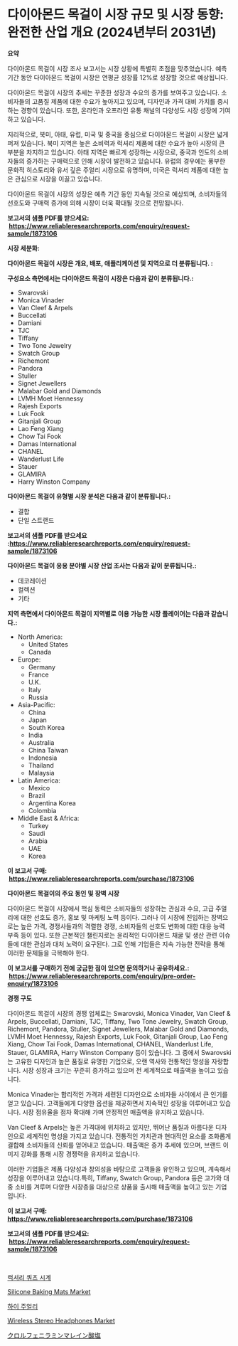 <p><h1>다이아몬드 목걸이 시장 규모 및 시장 동향: 완전한 산업 개요 (2024년부터 2031년)</h1></p><p><strong>요약</strong></p>
<p><p>다이아몬드 목걸이 시장 조사 보고서는 시장 상황에 특별히 초점을 맞추었습니다. 예측 기간 동안 다이아몬드 목걸이 시장은 연평균 성장률 12%로 성장할 것으로 예상됩니다. </p><p>다이아몬드 목걸이 시장의 추세는 꾸준한 성장과 수요의 증가를 보여주고 있습니다. 소비자들의 고품질 제품에 대한 수요가 높아지고 있으며, 디자인과 가격 대비 가치를 중시하는 경향이 있습니다. 또한, 온라인과 오프라인 유통 채널의 다양성도 시장 성장에 기여하고 있습니다. </p><p>지리적으로, 북미, 아태, 유럽, 미국 및 중국을 중심으로 다이아몬드 목걸이 시장은 넓게 퍼져 있습니다. 북미 지역은 높은 소비력과 럭셔리 제품에 대한 수요가 높아 시장의 큰 부분을 차지하고 있습니다. 아태 지역은 빠르게 성장하는 시장으로, 중국과 인도의 소비자들의 증가하는 구매력으로 인해 시장이 발전하고 있습니다. 유럽의 경우에는 풍부한 문화적 히스토리와 유서 깊은 주얼리 시장으로 유명하며, 미국은 럭셔리 제품에 대한 높은 관심으로 시장을 이끌고 있습니다.</p><p>다이아몬드 목걸이 시장의 성장은 예측 기간 동안 지속될 것으로 예상되며, 소비자들의 선호도와 구매력 증가에 의해 시장이 더욱 확대될 것으로 전망됩니다.</p></p>
<p><strong>보고서의 샘플 PDF를 받으세요: &nbsp;<a href="https://www.reliableresearchreports.com/enquiry/request-sample/1873106">https://www.reliableresearchreports.com/enquiry/request-sample/1873106</a></strong></p>
<p><strong>시장 세분화:</strong></p>
<p><strong> 다이아몬드 목걸이 시장은 개요, 배포, 애플리케이션 및 지역으로 더 분류됩니다. :</strong></p>
<p><strong>구성요소 측면에서는 다이아몬드 목걸이 시장은 다음과 같이 분류됩니다.:</strong></p>
<p><ul><li>Swarovski</li><li>Monica Vinader</li><li>Van Cleef & Arpels</li><li>Buccellati</li><li>Damiani</li><li>TJC</li><li>Tiffany</li><li>Two Tone Jewelry</li><li>Swatch Group</li><li>Richemont</li><li>Pandora</li><li>Stuller</li><li>Signet Jewellers</li><li>Malabar Gold and Diamonds</li><li>LVMH Moet Hennessy</li><li>Rajesh Exports</li><li>Luk Fook</li><li>Gitanjali Group</li><li>Lao Feng Xiang</li><li>Chow Tai Fook</li><li>Damas International</li><li>CHANEL</li><li>Wanderlust Life</li><li>Stauer</li><li>GLAMIRA</li><li>Harry Winston Company</li></ul></p>
<p><strong> 다이아몬드 목걸이 유형별 시장 분석은 다음과 같이 분류됩니다.:</strong></p>
<p><ul><li>결합</li><li>단일 스트랜드</li></ul></p>
<p><strong>보고서의 샘플 PDF를 받으세요 :<a href="https://www.reliableresearchreports.com/enquiry/request-sample/1873106">https://www.reliableresearchreports.com/enquiry/request-sample/1873106</a></strong></p>
<p><strong> 다이아몬드 목걸이 응용 분야별 시장 산업 조사는 다음과 같이 분류됩니다.:</strong></p>
<p><ul><li>데코레이션</li><li>컬렉션</li><li>기타</li></ul></p>
<p><strong>지역 측면에서 다이아몬드 목걸이 지역별로 이용 가능한 시장 플레이어는 다음과 같습니다.:</strong></p>
<p><ul>
    <li>
        North America:
        <ul>
            <li>United States</li>
            <li>Canada</li>
        </ul>
    </li>
    <li>
        Europe:
        <ul>
            <li>Germany</li>
            <li>France</li>
            <li>U.K.</li>
            <li>Italy</li>
            <li>Russia</li>
        </ul>
    </li>
    <li>
        Asia-Pacific:
        <ul>
            <li>China</li>
            <li>Japan</li>
            <li>South Korea</li>
            <li>India</li>
            <li>Australia</li>
            <li>China Taiwan</li>
            <li>Indonesia</li>
            <li>Thailand</li>
            <li>Malaysia</li>
        </ul>
    </li>
    <li>
        Latin America:
        <ul>
            <li>Mexico</li>
            <li>Brazil</li>
            <li>Argentina Korea</li>
            <li>Colombia</li>
        </ul>
    </li>
    <li>
        Middle East & Africa:
        <ul>
            <li>Turkey</li>
            <li>Saudi</li>
            <li>Arabia</li>
            <li>UAE</li>
            <li>Korea</li>
        </ul>
    </li>
    </ul></p>
<p><strong>이 보고서 구매: &nbsp;<a href="https://www.reliableresearchreports.com/purchase/1873106">https://www.reliableresearchreports.com/purchase/1873106</a></strong></p>
<p><strong>다이아몬드 목걸이의 주요 동인 및 장벽 시장</strong></p>
<p><p>다이아몬드 목걸이 시장에서 핵심 동력은 소비자들의 성장하는 관심과 수요, 고급 주얼리에 대한 선호도 증가, 홍보 및 마케팅 노력 등이다. 그러나 이 시장에 진입하는 장벽으로는 높은 가격, 경쟁사들과의 격렬한 경쟁, 소비자들의 선호도 변화에 대한 대응 능력 부족 등이 있다. 또한 근본적인 챌린지로는 윤리적인 다이아몬드 채굴 및 생산 관련 이슈들에 대한 관심과 대처 노력이 요구된다. 그로 인해 기업들은 지속 가능한 전략을 통해 이러한 문제들을 극복해야 한다.</p></p>
<p><strong>이 보고서를 구매하기 전에 궁금한 점이 있으면 문의하거나 공유하세요.: &nbsp;<a href="https://www.reliableresearchreports.com/enquiry/pre-order-enquiry/1873106">https://www.reliableresearchreports.com/enquiry/pre-order-enquiry/1873106</a></strong></p>
<p><strong>경쟁 구도</strong></p>
<p><p>다이아몬드 목걸이 시장의 경쟁 업체로는 Swarovski, Monica Vinader, Van Cleef & Arpels, Buccellati, Damiani, TJC, Tiffany, Two Tone Jewelry, Swatch Group, Richemont, Pandora, Stuller, Signet Jewellers, Malabar Gold and Diamonds, LVMH Moet Hennessy, Rajesh Exports, Luk Fook, Gitanjali Group, Lao Feng Xiang, Chow Tai Fook, Damas International, CHANEL, Wanderlust Life, Stauer, GLAMIRA, Harry Winston Company 등이 있습니다. 그 중에서 Swarovski는 고유한 디자인과 높은 품질로 유명한 기업으로, 오랜 역사와 전통적인 명성을 자랑합니다. 시장 성장과 크기는 꾸준히 증가하고 있으며 전 세계적으로 매출액을 높이고 있습니다.</p><p>Monica Vinader는 합리적인 가격과 세련된 디자인으로 소비자들 사이에서 큰 인기를 얻고 있습니다. 고객들에게 다양한 옵션을 제공하면서 지속적인 성장을 이루어내고 있습니다. 시장 점유율을 점차 확대해 가며 안정적인 매출액을 유지하고 있습니다.</p><p>Van Cleef & Arpels는 높은 가격대에 위치하고 있지만, 뛰어난 품질과 아름다운 디자인으로 세계적인 명성을 가지고 있습니다. 전통적인 가치관과 현대적인 요소를 조화롭게 결합해 소비자들의 신뢰를 얻어내고 있습니다. 매출액은 증가 추세에 있으며, 브랜드 이미지 강화를 통해 시장 경쟁력을 유지하고 있습니다.</p><p>이러한 기업들은 제품 다양성과 창의성을 바탕으로 고객들을 유인하고 있으며, 계속해서 성장을 이루어내고 있습니다.특히, Tiffany, Swatch Group, Pandora 등은 고가와 대중 소비를 겨루며 다양한 시장층을 대상으로 상품을 출시해 매출액을 높이고 있는 기업입니다.</p></p>
<p><strong>이 보고서 구매: &nbsp; <a href="https://www.reliableresearchreports.com/purchase/1873106">https://www.reliableresearchreports.com/purchase/1873106</a></strong></p>
<p><strong>보고서의 샘플 PDF를 받으세요: &nbsp;<a href="https://www.reliableresearchreports.com/enquiry/request-sample/1873106">https://www.reliableresearchreports.com/enquiry/request-sample/1873106</a></strong><strong></strong></p>
<p>&nbsp;</p>
<p><p><a href="https://github.com/vs10l4sfg5c/Market-Research-Report-List-1/blob/main/47509922537.md">럭셔리 쿼츠 시계</a></p><p><a href="https://github.com/Krish2023na/Market-Research-Report-List-3/blob/main/silicone-baking-mats-market.md">Silicone Baking Mats Market</a></p><p><a href="https://github.com/crfsywufhm81415/Market-Research-Report-List-1/blob/main/83149022536.md">하이 주얼리</a></p><p><a href="https://github.com/bmorecock/Market-Research-Report-List-2/blob/main/wireless-stereo-headphones-market.md">Wireless Stereo Headphones Market</a></p><p><a href="https://github.com/cnnriuez22368/Market-Research-Report-List-1/blob/main/30229592905.md">クロルフェニラミンマレイン酸塩</a></p></p>
